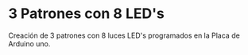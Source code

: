 # 3 Patrones con 8 LED's
Creación de 3 patrones con 8 luces LED's programados en la Placa de Arduino uno.
